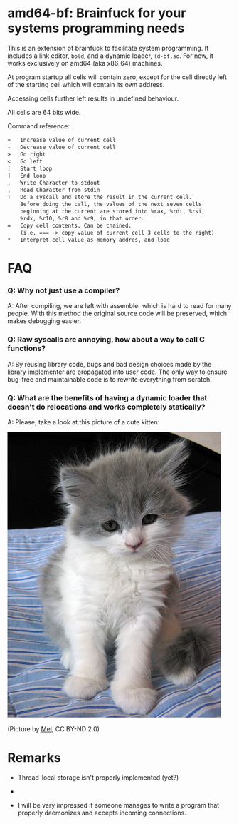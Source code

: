 # amd64-bf: Brainfuck for your systems programming needs

This is an extension of brainfuck to facilitate system programming.
It includes a link editor, `bold`, and a dynamic loader, `ld-bf.so`.
For now, it works exclusively on amd64 (aka x86_64) machines.

At program startup all cells will contain zero, except for the
cell directly left of the starting cell which will contain its
own address.

Accessing cells further left results in undefined behaviour.

All cells are 64 bits wide.

Command reference:

    +   Increase value of current cell
    -   Decrease value of current cell
    >   Go right
    <   Go left
    [   Start loop
    ]   End loop
    .   Write Character to stdout
    ,   Read Character from stdin
    !   Do a syscall and store the result in the current cell.
        Before doing the call, the values of the next seven cells 
        beginning at the current are stored into %rax, %rdi, %rsi,
        %rdx, %r10, %r8 and %r9, in that order.
    =   Copy cell contents. Can be chained. 
        (i.e. === -> copy value of current cell 3 cells to the right)
    *   Interpret cell value as memory addres, and load

# FAQ


### Q: Why not just use a compiler?

A: After compiling, we are left with assembler which is hard to read for 
   many people. With this method the original source code will be preserved,
   which makes debugging easier.

### Q: Raw syscalls are annoying, how about a way to call C functions?

A: By reusing library code, bugs and bad design choices made by the library implementer are
   propagated into user code. The only way to ensure bug-free and maintainable code is
   to rewrite everything from scratch.

### Q: What are the benefits of having a dynamic loader that doesn't do relocations and works completely statically?

A: Please, take a look at this picture of a cute kitten:

![](./kitty.jpg)

(Picture by [Mel](https://www.flickr.com/photos/karamell/), CC BY-ND 2.0)



# Remarks

* Thread-local storage isn't properly implemented (yet?)

* 

* I will be very impressed if someone manages to write a program that
  properly daemonizes and accepts incoming connections.